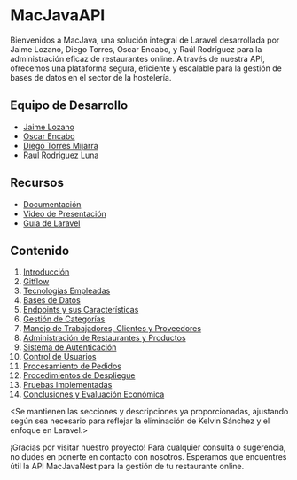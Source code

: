 # MacJavaAPI

Bienvenidos a MacJava, una solución integral de Laravel desarrollada por Jaime Lozano, Diego Torres, Oscar Encabo, y Raúl Rodríguez para la administración eficaz de restaurantes online. A través de nuestra API, ofrecemos una plataforma segura, eficiente y escalable para la gestión de bases de datos en el sector de la hostelería.

## Equipo de Desarrollo

- [Jaime Lozano](https://github.com/jaime9lozano)
- [Oscar Encabo](https://github.com/Diokar017)
- [Diego Torres Mijarra](https://github.com/DiegoTorresMijarra)
- [Raul Rodriguez Luna](https://github.com/raulrz11)

## Recursos

- [Documentación](https://github.com/DiegoTorresMijarra/MacJavaServer-Laravel/tree/master/pdf/MacJava-Laravel.pdf)
- [Video de Presentación](https://www.youtube.com/watch?v=vtqjlQRBHZ4&ab_channel=OscarEncabo )
- [Guía de Laravel](https://github.com/DiegoTorresMijarra/MacJavaServer-Laravel/tree/master/README.md)

## Contenido

1. [Introducción](#introducción)
2. [Gitflow](#gitflow)
3. [Tecnologías Empleadas](#tecnologías)
4. [Bases de Datos](#bases-de-datos)
5. [Endpoints y sus Características](#características-comunes-de-los-endpoints)
6. [Gestión de Categorías](#categoría)
7. [Manejo de Trabajadores, Clientes y Proveedores](#trabajadores-clientes-y-proveedores)
8. [Administración de Restaurantes y Productos](#restaurantes-y-productos)
9. [Sistema de Autenticación](#autenticación)
10. [Control de Usuarios](#usuarios)
11. [Procesamiento de Pedidos](#pedidos)
12. [Procedimientos de Despliegue](#despliegue)
13. [Pruebas Implementadas](#tests)
14. [Conclusiones y Evaluación Económica](#conclusión-y-presupuesto)

<Se mantienen las secciones y descripciones ya proporcionadas, ajustando según sea necesario para reflejar la eliminación de Kelvin Sánchez y el enfoque en Laravel.>

¡Gracias por visitar nuestro proyecto! Para cualquier consulta o sugerencia, no dudes en ponerte en contacto con nosotros. Esperamos que encuentres útil la API MacJavaNest para la gestión de tu restaurante online.
